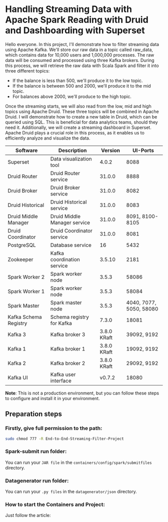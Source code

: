 # Handling Streaming Data with Apache Spark Reading with Druid and Dashboarding with Superset

Hello everyone. In this project, I'll demonstrate how to filter streaming data using Apache Kafka. We'll store our raw data in a topic called raw_data, which contains data for 10,000 users and 1,000,000 processes. The raw data will be consumed and processed using three Kafka brokers.
During this process, we will retrieve the raw data with Scala Spark and filter it into three different topics:
- If the balance is less than 500, we'll produce it to the low topic.
- If the balance is between 500 and 2000, we'll produce it to the mid topic.
- For balances above 2000, we'll produce to the high topic.

Once the streaming starts, we will also read from the low, mid and high topics using Apache Druid. These three topics will be combined in Apache Druid. I will demonstrate how to create a new table in Druid, which can be queried using SQL. This is beneficial for data analytics teams, should they need it.
Additionally, we will create a streaming dashboard in Superset. Apache Druid plays a crucial role in this process, as it enables us to efficiently analyze and visualize the data.

| Software               | Description                    | Version   | UI-Ports                             |
|------------------------|--------------------------------|-----------|---------------------------------------|
| Superset               | Data visualization tool       |4.0.2     | 8088                                 |
| Druid Router           | Druid Router service          | 31.0.0    | 8888                                 |
| Druid Broker           | Druid Broker service          | 31.0.0    | 8082                                 |
| Druid Historical       | Druid Historical service      | 31.0.0    | 8083                                 |
| Druid Middle Manager   | Druid Middle Manager service  | 31.0.0    | 8091, 8100-8105                      |
| Druid Coordinator      | Druid Coordinator service     | 31.0.0    | 8081                                 |
| PostgreSQL             | Database service              | 16        | 5432                                 |
| Zookeeper              | Kafka coordination service    | 3.5.10    | 2181                                 |
| Spark Worker 2         | Spark worker node             | 3.5.3    | 58086                                |
| Spark Worker 1         | Spark worker node             | 3.5.3    | 58084                                |
| Spark Master           | Spark master node             | 3.5.3    | 4040, 7077, 5050, 58080              |
| Kafka Schema Registry  | Schema registry for Kafka     | 7.3.0    | 18081                                |
| Kafka 3                | Kafka broker 3                | 3.8.0 KRaft    | 39092, 9192                                |
| Kafka 1                | Kafka broker 1                | 3.8.0 KRaft    | 19092, 9192                                |
| Kafka 2                | Kafka broker 2                | 3.8.0 KRaft    | 29092, 9192                                |
| Kafka UI               | Kafka user interface          | v0.7.2    | 18080                                |

**Note**:
This is not a production environment, but you can follow these steps to configure and install it in your environment.

## Preparation steps
### Firstly, give full permission to the path:
```bash
sudo chmod 777 -R End-to-End-Streaming-Filter-Project
```

### Spark-submit run folder:
You can run your `JAR file` in the `containers/config/spark/submitfiles` directory.

### Datagenerator run folder:
You can run your `.py files` in the `datagenerator/json` directory.

### How to start the Containers and Project:
Just follow the article:

